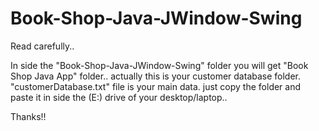 # Book-Shop-Java-JWindow-Swing

Read carefully.. 

In side the "Book-Shop-Java-JWindow-Swing" folder you will get "Book Shop Java App" folder.. actually this is your customer database folder. "customerDatabase.txt" file is your main data.
just copy the folder and paste it in side the (E:\) drive of your desktop/laptop.. 

Thanks!!
